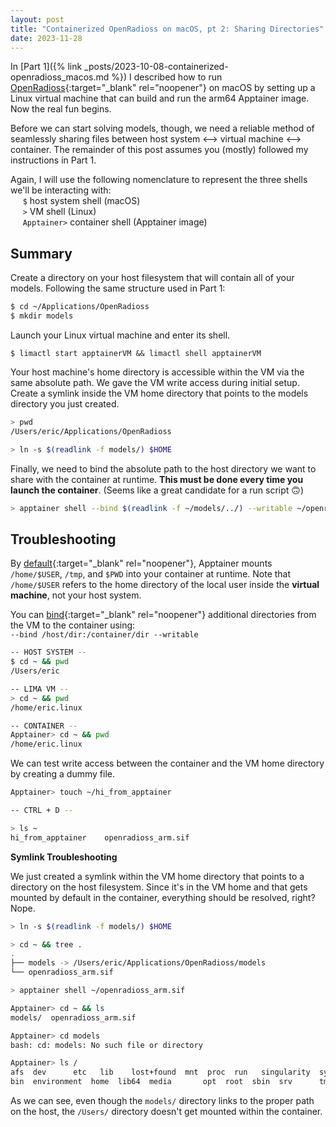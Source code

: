 ```yaml
---
layout: post
title: "Containerized OpenRadioss on macOS, pt 2: Sharing Directories"
date: 2023-11-28
---
```

In [Part 1]({% link _posts/2023-10-08-containerized-openradioss_macos.md %}) I described how to run [OpenRadioss](https://github.com/OpenRadioss/OpenRadioss){:target="_blank" rel="noopener"} on macOS by setting up a Linux virtual machine that can build and run the arm64 Apptainer image. Now the real fun begins.

Before we can start solving models, though, we need a reliable method of seamlessly sharing files between host system <--> virtual machine <--> container. The remainder of this post assumes you (mostly) followed my instructions in Part 1.

Again, I will use the following nomenclature to represent the three shells we'll be interacting with:  
&nbsp;&nbsp;&nbsp;&nbsp; `$` host system shell (macOS)  
&nbsp;&nbsp;&nbsp;&nbsp; `>` VM shell (Linux)  
&nbsp;&nbsp;&nbsp;&nbsp; `Apptainer>` container shell (Apptainer image)

## Summary
Create a directory on your host filesystem that will contain all of your models. Following the same structure used in Part 1:

```zsh
$ cd ~/Applications/OpenRadioss
$ mkdir models
```

Launch your Linux virtual machine and enter its shell.  
```
$ limactl start apptainerVM && limactl shell apptainerVM
```

Your host machine's home directory is accessible within the VM via the same absolute path. We gave the VM write access during initial setup. Create a symlink inside the VM home directory that points to the models directory you just created.

```zsh
> pwd
/Users/eric/Applications/OpenRadioss

> ln -s $(readlink -f models/) $HOME
```

Finally, we need to bind the absolute path to the host directory we want to share with the container at runtime. **This must be done every time you launch the container**. (Seems like a great candidate for a run script &#128579;)

```zsh
> apptainer shell --bind $(readlink -f ~/models/../) --writable ~/openradioss_arm.sif
```

## Troubleshooting
By [default](https://apptainer.org/docs/user/latest/quick_start.html#working-with-files){:target="_blank" rel="noopener"}, Apptainer mounts `/home/$USER`, `/tmp`, and `$PWD` into your container at runtime. Note that `/home/$USER` refers to the home directory of the local user inside the <b>virtual machine</b>, not your host system.

You can [bind](https://apptainer.org/docs/user/main/bind_paths_and_mounts.html#user-defined-bind-paths){:target="_blank" rel="noopener"} additional directories from the VM to the container using:  
`--bind /host/dir:/container/dir --writable`


```zsh
-- HOST SYSTEM --
$ cd ~ && pwd
/Users/eric

-- LIMA VM --
> cd ~ && pwd
/home/eric.linux

-- CONTAINER --
Apptainer> cd ~ && pwd
/home/eric.linux
```

We can test write access between the container and the VM home directory by creating a dummy file.

```zsh
Apptainer> touch ~/hi_from_apptainer

-- CTRL + D --

> ls ~
hi_from_apptainer    openradioss_arm.sif
```

**Symlink Troubleshooting**

We just created a symlink within the VM home directory that points to a directory on the host filesystem. Since it's in the VM home and that gets mounted by default in the container, everything should be resolved, right? Nope.

```zsh
> ln -s $(readlink -f models/) $HOME

> cd ~ && tree .
.
├── models -> /Users/eric/Applications/OpenRadioss/models
└── openradioss_arm.sif

> apptainer shell ~/openradioss_arm.sif

Apptainer> cd ~ && ls
models/  openradioss_arm.sif

Apptainer> cd models 
bash: cd: models: No such file or directory

Apptainer> ls /
afs  dev	  etc	lib    lost+found  mnt	proc  run   singularity  sys  usr
bin  environment  home	lib64  media	   opt	root  sbin  srv		 tmp  var
```

As we can see, even though the `models/` directory links to the proper path on the host, the `/Users/` directory doesn't get mounted within the container.
